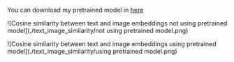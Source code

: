 You can download my pretrained model in [here](https://drive.google.com/file/d/1dmqfp-yb8EhzwSjI9pZi6ZAeKjngdtaT/view?usp=sharing)

![Cosine similarity between text and image embeddings not using pretrained model](./text_image_similarity/not using pretrained model.png)

![Cosine similarity between text and image embeddings using pretrained model](./text_image_similarity/using pretrained model.png)
